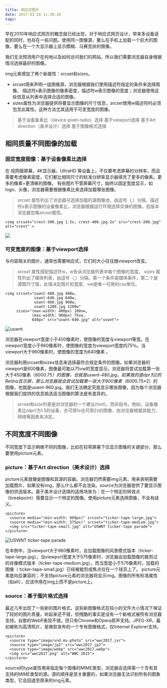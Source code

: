 ```yaml
---
title: 响应式图片
date: 2017-03-28 11:30:10
tags:
---
```

早在2010年响应式网页的概念就已经出现，对于响应式网页设计，带来多设备适配的同时，也存在一些问题。使用同一图像源，要么在手机上加载一个巨大的图像，要么在一个大显示器上显示模糊、马赛克状的图像。
<!--more-->
我们无法预测用户在何地以及如何访问我们的网站，所以我们需要浏览器自身根据情况选择最好的图像。

img元素增加了两个新属性：srcset和sizes。
* srcset用来声明一组图像源，浏览器根据我们使用描述符指定的条件来选择图像。
描述符x表示图像的像素密度，描述符w表示图像的宽度；浏览器使用这些信息从列表中选择合适的图像。
*  sizes属性为浏览器提供将要显示图像的尺寸信息，srcset使用w描述符时必须包含此属性。这种方法尤其适用于可变宽度的图像。
 
> 基于设备象素比（device-pixel-radio）选择
> 基于viewport选择
> 基于Art direction（美术设计）选择
> 基于图像格式选择

## 相同质量不同图像的加载

### 固定宽度图像：基于设备像素比选择
在 视网膜屏幕，4K显示器，UltraHD 等设备上，不仅要考虑屏幕的分辨率，而且需要考虑像素密度，它们都比相同尺寸的标准分辨率显示器填充了更多的像素。更多的像素=更清晰的图像。
有些图片不管屏幕尺寸，始终以固定宽度显示，如logo、头像，浏览器需要根据像素比来选择加载哪张图像。

> *srcset* 属性列出了浏览器可选择加载的源图像池，由逗号（,）分隔，描述符x表示图像的设备像素比，浏览器根据运行环境选择实弹的图像。低版本浏览器忽略*srcset*属性。 
```
<img srcset="crest-300.jpg 1.5x, crest-400.jpg 2x" src="crest-200.jpg" alt="crest" >
```
<img  srcset="https://assets-github.cheris.com.cn/responsive/crest-300.jpg 1.5x, https://assets-github.cheris.com.cn/responsive/crest-400.jpg 2x"  src="https://assets-github.cheris.com.cn/responsive/crest-200.jpg" />


### 可变宽度的图像：基于viewport选择
与内容相关的图片，通常也需要响应式，它们的大小往往随viewport改变。
>  *srcset* 属性搭配描述符w，w告诉浏览器列表中每个图像的宽度。
>  *sizes* 属性列出了媒体列表，由逗号（,）分隔。第一个条件是媒体条件，第二个是源图尺寸值，此值决定图片的宽度，vw是唯一可用的css单位。
```
<img srcset="uswnt-480.jpg 480w,
             uswnt-640.jpg 640w,
             uswnt-960.jpg 960w,
             uswnt-1280.jpg 1280w" 
     sizes="(max-width: 400px) 100vw, 
            (max-width: 960px) 75vw, 
            640px" src="uswnt-640.jpg" alt="uswnt">
```
<img srcset="https://assets-github.cheris.com.cn/responsive/uswnt-480.jpg 480w,
             https://assets-github.cheris.com.cn/responsive/uswnt-640.jpg 640w,
             https://assets-github.cheris.com.cn/responsive/uswnt-960.jpg 960w,
             https://assets-github.cheris.com.cn/responsive/uswnt-1280.jpg 1280w" 
     sizes="(max-width: 400px) 100vw, 
            (max-width: 960px) 75vw, 
            640px" src="https://assets-github.cheris.com.cn/responsive/uswnt-640.jpg" alt="uswnt">


浏览器在viewport宽度小于400像素时，使图像的宽度与viewport等宽。在viewport宽度小于960像素时，使图像的宽度为viewport宽度的75％。当viewport大于960像素时，使图像的宽度为640像素 。

浏览器利用srcset和sizes信息来选择最符合规定条件的图像。如果浏览器的viewport是600像素，图像最可能以75vw的宽度显示。浏览器将尝试加载第一张大于450像素（600*0.75）的图像，也就是uswnt-480.jpg。如果我的是dpr为2的Retina显示屏，那么浏览器就会尝试加载第一张大于900像素（600*0.75*2）的图像，也就是uswnt-960.jpg。我们无法确定究竟显示哪张图像，因为每个浏览器根据我们提供的信息挑选适当图像的算法是有差异的。
> srcset和size列表是对浏览器的一个建议(hint)，而非指令。例如，设备像素比(dpr)为1.5的设备，亦可用1x也可用2x的图像，由浏览器根据其能力、网络等因素来决定。

## 不同宽度不同图像
不同宽度下显示稍微不同的图像，比如在较窄屏幕下仅显示图像的关键部分，那么要使用picture元素。
### picture：基于Art direction（美术设计）选择
picture元素就像是图像和其源的容器。浏览器仍然需要img元素，用来表明需要加载图片，如果没有img，那么什么都不会渲染。source为浏览器提供了要显示图像的供选版本。基于美术设计选择的适用场景为：在一个特定的转效点（breakpoint）需要显示一个特定的图像。使用picture元素选择图像，不会有歧义。
```
<picture>
  <source media="(min-width: 960px)" srcset="ticker-tape-large.jpg">
  <source media="(min-width: 575px)" srcset="ticker-tape-medium.jpg">
  <img src="ticker-tape-small.jpg" alt="USWNT ticker-tape parade">
</picture>
```
<picture>
  <source media="(min-width: 960px)" srcset="https://assets-github.cheris.com.cn/responsive/ticker-tape-large.jpg">
  <source media="(min-width: 575px)" srcset="https://assets-github.cheris.com.cn/responsive/ticker-tape-medium.jpg">
  <img src="https://assets-github.cheris.com.cn/responsive/ticker-tape-small.jpg" alt="USWNT ticker-tape parade">
</picture>


在本例中，当viewport大于960像素时，会加载图像的风景模式版本（ticker-tape-large.jpg）。当viewport宽度大于575像素时，浏览器会加载图像的裁剪过的肖像模式版本（ticker-tape-medium.jpg）。而当宽度小于575像素时，加载的图像（ ticker-tape-small.jpg）已经被裁剪成焦点仅在一个球员上了。
picture元素是向后兼容的；不支持picture元素的浏览器将显示img。图像的所有标准属性（如alt），应该作用在img上而不是picture上。

### source：基于图片格式选择
最近几年出现了一些新的图片格式，这些新图像格式在较小的文件大小情况下保证了较好的图片质量。听起来还不错，但残酷的事实是没有一个新格式被所有浏览器支持。谷歌的WebP表现不错，但只有Chrome和Opera原声支持。JPEG-XR，最初被称为高清照片，是微软发布的一个专有图像格式，仅Internet Explorer支持。
```
<picture>
  <source type="image/vnd.ms-photo" src="wwc2017.jxr">
  <source type="image/jp2" src="wwc2017.jp2">
  <source type="image/webp" src="wwc2017.webp">
  <img src="wwc2017.png" alt="WWC 2015">
</picture>
```
source的type属性用来指定每个图像的MIME类型，浏览器会选择第一个含有其支持的MIME类型的源。源的顺序是至关重要的，如果浏览器无法识别所有的图象类型，它会回退至原来的img元素。
